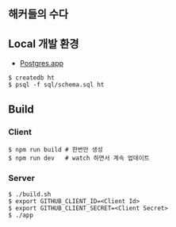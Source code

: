 해커들의 수다
---------

## Local 개발 환경

- [Postgres.app](https://postgresapp.com/)

```
$ createdb ht
$ psql -f sql/schema.sql ht
```

## Build

### Client
```
$ npm run build # 한번만 생성
$ npm run dev   # watch 하면서 계속 업데이트
```

### Server
```
$ ./build.sh
$ export GITHUB_CLIENT_ID=<Client Id>
$ export GITHUB_CLIENT_SECRET=<Client Secret>
$ ./app
```
